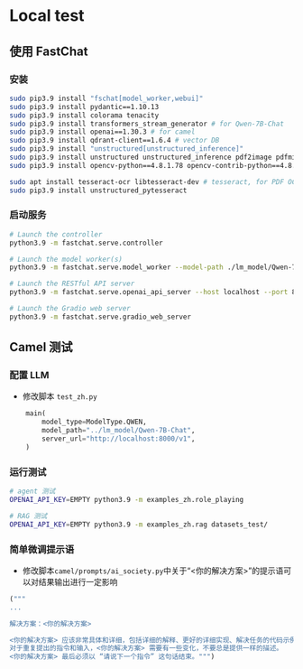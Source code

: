 # Local test



## 使用 FastChat



### 安装

```bash
sudo pip3.9 install "fschat[model_worker,webui]"
sudo pip3.9 install pydantic==1.10.13
sudo pip3.9 install colorama tenacity
sudo pip3.9 install transformers_stream_generator # for Qwen-7B-Chat
sudo pip3.9 install openai==1.30.3 # for camel
sudo pip3.9 install qdrant-client==1.6.4 # vector DB
sudo pip3.9 install "unstructured[unstructured_inference]"
sudo pip3.9 install unstructured unstructured_inference pdf2image pdfminer.six pikepdf pypdf pillow_heif
sudo pip3.9 install opencv-python==4.8.1.78 opencv-contrib-python==4.8.1.78

sudo apt install tesseract-ocr libtesseract-dev # tesseract, for PDF OCR
sudo pip3.9 install unstructured_pytesseract
```



### 启动服务

```bash
# Launch the controller
python3.9 -m fastchat.serve.controller

# Launch the model worker(s)
python3.9 -m fastchat.serve.model_worker --model-path ./lm_model/Qwen-7B-Chat

# Launch the RESTful API server
python3.9 -m fastchat.serve.openai_api_server --host localhost --port 8000

# Launch the Gradio web server
python3.9 -m fastchat.serve.gradio_web_server
```



## Camel 测试



### 配置 LLM

- 修改脚本 ```test_zh.py```

```python
    main(
        model_type=ModelType.QWEN,
        model_path="../lm_model/Qwen-7B-Chat",
        server_url="http://localhost:8000/v1",
    )
```



### 运行测试

```bash
# agent 测试
OPENAI_API_KEY=EMPTY python3.9 -m examples_zh.role_playing

# RAG 测试
OPENAI_API_KEY=EMPTY python3.9 -m examples_zh.rag datasets_test/
```



### 简单微调提示语

- 修改脚本```camel/prompts/ai_society.py```中关于“<你的解决方案>”的提示语可以对结果输出进行一定影响

```python
("""
...

解决方案：<你的解决方案>

<你的解决方案> 应该非常具体和详细，包括详细的解释、更好的详细实现、解决任务的代码示例，和详细的方案项目、步骤列表等。
对于重复提出的指令和输入，<你的解决方案> 需要有一些变化，不要总是提供一样的描述。
<你的解决方案> 最后必须以 “请说下一个指令” 这句话结束。""")
```
